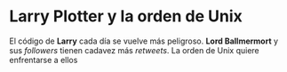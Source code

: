 
# Larry Plotter y la orden de Unix

El código de **Larry** cada día se vuelve más peligroso. **Lord Ballmermort** y sus *followers* tienen cadavez más *retweets*.
La orden de Unix quiere enfrentarse a ellos